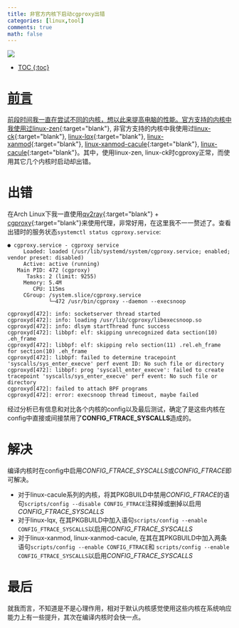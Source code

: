 ```yaml
---
title: 非官方内核下启动cgproxy出错
categories: [linux,tool]
comments: true
math: false
---
```


<a data-fancybox="gallery" href="https://cdn.jsdelivr.net/gh/riveronvenus/blog-pic/img/kernels-cgproxy/image01.png"><img src="https://cdn.jsdelivr.net/gh/riveronvenus/blog-pic/img/kernels-cgproxy/image01.png">

 * TOC
{:toc}
# 前言

前段时间我一直在尝试不同的内核，想以此来提高电脑的性能。官方支持的内核中我使用过[linux-zen](https://archlinux.org/packages/?name=linux-zen){:target="blank"}, 非官方支持的内核中我使用过[linux-ck](https://aur.archlinux.org/packages/linux-ck/){:target="blank"}, [linux-lqx](https://aur.archlinux.org/packages/linux-lqx/){:target="blank"}, [linux-xanmod](https://aur.archlinux.org/packages/linux-xanmod/){:target="blank"}, [linux-xanmod-cacule](https://aur.archlinux.org/packages/linux-xanmod-cacule/){:target="blank"}, [linux-cacule](https://aur.archlinux.org/packages/?K=linux-cacule){:target="blank"}。其中，使用linux-zen, linux-ck时cgproxy正常，而使用其它几个内核时启动却出错。

# 出错

在Arch Linux下我一直使用[qv2ray](https://github.com/Qv2ray/Qv2ray){:target="blank"} + [cgproxy](https://github.com/springzfx/cgproxy){:target="blank"}来使用代理，非常好用，在这里我不一一赘述了。查看出错时的服务状态`systemctl status cgproxy.service`:

```
● cgproxy.service - cgproxy service
     Loaded: loaded (/usr/lib/systemd/system/cgproxy.service; enabled; vendor preset: disabled)
     Active: active (running)
   Main PID: 472 (cgproxy)
      Tasks: 2 (limit: 9255)
     Memory: 5.4M
        CPU: 115ms
     CGroup: /system.slice/cgproxy.service
             └─472 /usr/bin/cgproxy --daemon --execsnoop

cgproxyd[472]: info: socketserver thread started
cgproxyd[472]: info: loading /usr/lib/cgproxy/libexecsnoop.so
cgproxyd[472]: info: dlsym startThread func success
cgproxyd[472]: libbpf: elf: skipping unrecognized data section(10) .eh_frame
cgproxyd[472]: libbpf: elf: skipping relo section(11) .rel.eh_frame for section(10) .eh_frame
cgproxyd[472]: libbpf: failed to determine tracepoint 'syscalls/sys_enter_execve' perf event ID: No such file or directory
cgproxyd[472]: libbpf: prog 'syscall_enter_execve': failed to create tracepoint 'syscalls/sys_enter_execve' perf event: No such file or directory
cgproxyd[472]: failed to attach BPF programs
cgproxyd[472]: error: execsnoop thread timeout, maybe failed
```

经过分析已有信息和对比各个内核的config以及最后测试，确定了是这些内核在config中直接或间接禁用了**CONFIG_FTRACE_SYSCALLS**造成的。

# 解决

编译内核时在config中启用*CONFIG_FTRACE_SYSCALLS*或*CONFIG_FTRACE*即可解决。

- 对于linux-cacule系列的内核，将其PKGBUILD中禁用*CONFIG_FTRACE*的语句`scripts/config --disable CONFIG_FTRACE`注释掉或删掉以启用*CONFIG_FTRACE_SYSCALLS*
- 对于linux-lqx, 在其PKGBUILD中加入语句`scripts/config --enable CONFIG_FTRACE_SYSCALLS`以启用*CONFIG_FTRACE_SYSCALLS*
- 对于linux-xanmod, linux-xanmod-cacule, 在其在其PKGBUILD中加入两条语句`scripts/config --enable CONFIG_FTRACE`和 `scripts/config --enable CONFIG_FTRACE_SYSCALLS`以启用*CONFIG_FTRACE_SYSCALLS*

# 最后

就我而言，不知道是不是心理作用，相对于默认内核感觉使用这些内核在系统响应能力上有一些提升，其次在编译内核时会快一点。
